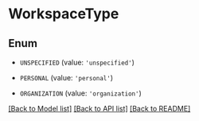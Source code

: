 # WorkspaceType


## Enum

* `UNSPECIFIED` (value: `'unspecified'`)

* `PERSONAL` (value: `'personal'`)

* `ORGANIZATION` (value: `'organization'`)

[[Back to Model list]](../README.md#documentation-for-models) [[Back to API list]](../README.md#documentation-for-api-endpoints) [[Back to README]](../README.md)


